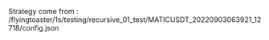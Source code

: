Strategy come from : /flyingtoaster/1s/testing/recursive_01_test/MATICUSDT_20220903063921_12718/config.json